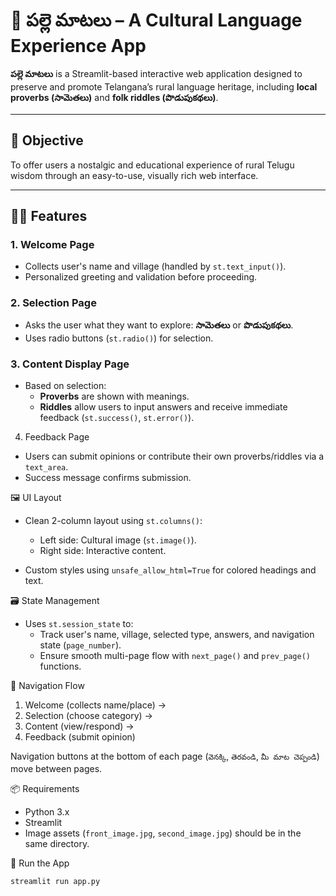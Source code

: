 # 🌾 పల్లె మాటలు – A Cultural Language Experience App

**పల్లె మాటలు** is a Streamlit-based interactive web application designed to preserve and promote Telangana’s rural language heritage, including **local proverbs (సామెతలు)** and **folk riddles (పొడుపుకథలు)**.

---

## 🎯 Objective

To offer users a nostalgic and educational experience of rural Telugu wisdom through an easy-to-use, visually rich web interface.

---

## 🧑‍💻 Features

### 1. Welcome Page
- Collects user's name and village (handled by `st.text_input()`).
- Personalized greeting and validation before proceeding.

### 2. Selection Page
- Asks the user what they want to explore: **సామెతలు** or **పొడుపుకథలు**.
- Uses radio buttons (`st.radio()`) for selection.

### 3. Content Display Page
- Based on selection:
  - **Proverbs** are shown with meanings.
  - **Riddles** allow users to input answers and receive immediate feedback (`st.success()`, `st.error()`).
  
4. Feedback Page
- Users can submit opinions or contribute their own proverbs/riddles via a `text_area`.
- Success message confirms submission.



 🖼 UI Layout

- Clean 2-column layout using `st.columns()`:
  - Left side: Cultural image (`st.image()`).
  - Right side: Interactive content.
  
- Custom styles using `unsafe_allow_html=True` for colored headings and text.



 🗃️ State Management

- Uses `st.session_state` to:
  - Track user's name, village, selected type, answers, and navigation state (`page_number`).
  - Ensure smooth multi-page flow with `next_page()` and `prev_page()` functions.


 🔁 Navigation Flow

1. Welcome (collects name/place) →  
2. Selection (choose category) →  
3. Content (view/respond) →  
4. Feedback (submit opinion)

Navigation buttons at the bottom of each page (`వెనక్కి`, `తెరవండి`, `మీ మాట చెప్పండి`) move between pages.



 📦 Requirements

- Python 3.x
- Streamlit
- Image assets (`front_image.jpg`, `second_image.jpg`) should be in the same directory.



 🚀 Run the App

```bash
streamlit run app.py
